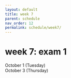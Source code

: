 ```yaml
---
layout: default
title: week 7
parent: schedule
nav_order: 12
permalink: schedule/week7/
---
```


# week 7: exam 1

October 1 (Tuesday)  
October 3 (Thursday)  

